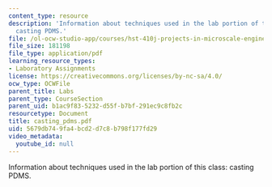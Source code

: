 ```yaml
---
content_type: resource
description: 'Information about techniques used in the lab portion of this class:
  casting PDMS.'
file: /ol-ocw-studio-app/courses/hst-410j-projects-in-microscale-engineering-for-the-life-sciences-spring-2007/5679db749fa4bcd2d7c8b798f177fd29_casting_pdms.pdf
file_size: 181198
file_type: application/pdf
learning_resource_types:
- Laboratory Assignments
license: https://creativecommons.org/licenses/by-nc-sa/4.0/
ocw_type: OCWFile
parent_title: Labs
parent_type: CourseSection
parent_uid: b1ac9f83-5232-d55f-b7bf-291ec9c8fb2c
resourcetype: Document
title: casting_pdms.pdf
uid: 5679db74-9fa4-bcd2-d7c8-b798f177fd29
video_metadata:
  youtube_id: null
---
```

Information about techniques used in the lab portion of this class: casting PDMS.